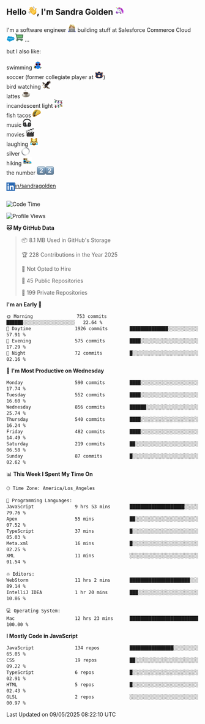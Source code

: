 ## Hello <img src="./static/emoji/wave.png" width="22" />, I'm Sandra Golden <img src="./static/emoji/unicorn-face.png" width="22" />

I'm a software engineer <img src="./static/emoji/female-technologist.png" width="22" /> building stuff at Salesforce Commerce Cloud <img src="./static/emoji/salesforce.png" width="22" /><img src="./static/emoji/commerce-cloud.png" width="22" />&nbsp;...

but I also like:<br/><br/>
swimming <img alt="swimming" src="./static/emoji/keep-swimming.png" width="22" /><br/>
soccer  (former collegiate player at <img src="./static/emoji/auburn.png" width="22" />)<br/>
bird watching <img src="./static/emoji/eagle.png" width="22" /><br/>
lattes <img src="./static/emoji/coffee.png" width="22" /><br/>
incandescent light <img src="./static/emoji/lights.png" width="22" /><br/>
fish tacos <img src="./static/emoji/taco.png" width="22" /><br/>
music <img src="./static/emoji/headphones.png" width="22" /><br/>
movies <img src="./static/emoji/movie-clapper.png" width="22" /><br/>
laughing <img src="./static/emoji/joy-cat.png" width="22" /><br/>
silver <img src="./static/emoji/silver-hoop.png" width="22" /><br/>
hiking <img src="./static/emoji/hiker.png" width="22" /><br/>
the number <img src="./static/emoji/two.png" width="22" /><img src="./static/emoji/two.png" width="22" />
<br/><br/>
<img align="left" alt="Sandra Golden | LinkedIn" width="22px" src="./static/emoji/linkedin.png" /> <a href="https://www.linkedin.com/in/sandragolden/">in/sandragolden</a>
<br/><br/>
<!--START_SECTION:waka-->
![Code Time](http://img.shields.io/badge/Code%20Time-1%2C326%20hrs%2012%20mins-blue)

![Profile Views](http://img.shields.io/badge/Profile%20Views-0-blue)

**🐱 My GitHub Data** 

> 📦 8.1 MB Used in GitHub's Storage 
 > 
> 🏆 228 Contributions in the Year 2025
 > 
> 🚫 Not Opted to Hire
 > 
> 📜 45 Public Repositories 
 > 
> 🔑 199 Private Repositories 
 > 
**I'm an Early 🐤** 

```text
🌞 Morning                753 commits         ██████░░░░░░░░░░░░░░░░░░░   22.64 % 
🌆 Daytime                1926 commits        ██████████████░░░░░░░░░░░   57.91 % 
🌃 Evening                575 commits         ████░░░░░░░░░░░░░░░░░░░░░   17.29 % 
🌙 Night                  72 commits          █░░░░░░░░░░░░░░░░░░░░░░░░   02.16 % 
```
📅 **I'm Most Productive on Wednesday** 

```text
Monday                   590 commits         ████░░░░░░░░░░░░░░░░░░░░░   17.74 % 
Tuesday                  552 commits         ████░░░░░░░░░░░░░░░░░░░░░   16.60 % 
Wednesday                856 commits         ██████░░░░░░░░░░░░░░░░░░░   25.74 % 
Thursday                 540 commits         ████░░░░░░░░░░░░░░░░░░░░░   16.24 % 
Friday                   482 commits         ████░░░░░░░░░░░░░░░░░░░░░   14.49 % 
Saturday                 219 commits         ██░░░░░░░░░░░░░░░░░░░░░░░   06.58 % 
Sunday                   87 commits          █░░░░░░░░░░░░░░░░░░░░░░░░   02.62 % 
```


📊 **This Week I Spent My Time On** 

```text
🕑︎ Time Zone: America/Los_Angeles

💬 Programming Languages: 
JavaScript               9 hrs 53 mins       ████████████████████░░░░░   79.76 % 
Apex                     55 mins             ██░░░░░░░░░░░░░░░░░░░░░░░   07.52 % 
TypeScript               37 mins             █░░░░░░░░░░░░░░░░░░░░░░░░   05.03 % 
Meta.xml                 16 mins             █░░░░░░░░░░░░░░░░░░░░░░░░   02.25 % 
XML                      11 mins             ░░░░░░░░░░░░░░░░░░░░░░░░░   01.54 % 

🔥 Editors: 
WebStorm                 11 hrs 2 mins       ██████████████████████░░░   89.14 % 
IntelliJ IDEA            1 hr 20 mins        ███░░░░░░░░░░░░░░░░░░░░░░   10.86 % 

💻 Operating System: 
Mac                      12 hrs 23 mins      █████████████████████████   100.00 % 
```

**I Mostly Code in JavaScript** 

```text
JavaScript               134 repos           ████████████████░░░░░░░░░   65.05 % 
CSS                      19 repos            ██░░░░░░░░░░░░░░░░░░░░░░░   09.22 % 
TypeScript               6 repos             █░░░░░░░░░░░░░░░░░░░░░░░░   02.91 % 
HTML                     5 repos             █░░░░░░░░░░░░░░░░░░░░░░░░   02.43 % 
GLSL                     2 repos             ░░░░░░░░░░░░░░░░░░░░░░░░░   00.97 % 
```




 Last Updated on 09/05/2025 08:22:10 UTC
<!--END_SECTION:waka-->
